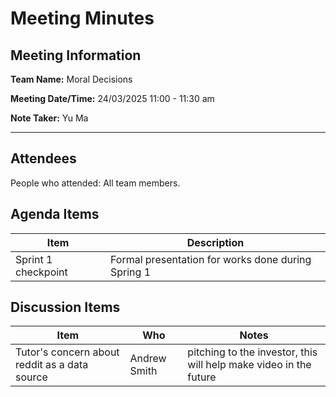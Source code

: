 # Meeting Minutes

## Meeting Information

**Team Name:** Moral Decisions

**Meeting Date/Time:** 24/03/2025  11:00 - 11:30 am

**Note Taker:** Yu Ma

------

## Attendees

People who attended: All team members.

## Agenda Items

| Item                | Description                                        |
| ------------------- | -------------------------------------------------- |
| Sprint 1 checkpoint | Formal presentation for works done during Spring 1 |


## Discussion Items

| Item                                          | Who          | Notes                                                        |
| --------------------------------------------- | ------------ | ------------------------------------------------------------ |
| Tutor's concern about reddit as a data source | Andrew Smith | pitching to the investor, this will help make video in the future |

